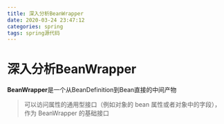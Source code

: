 ```yaml
---
title: 深入分析BeanWrapper
date: 2020-03-24 23:47:12
categories: spring
tags: spring源代码
---
```


# 深入分析BeanWrapper

**BeanWrapper**是一个从BeanDefinition到Bean直接的中间产物

> 可以访问属性的通用型接口（例如对象的 bean 属性或者对象中的字段），作为 BeanWrapper 的基础接口

